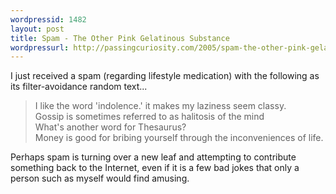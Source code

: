 ```yaml
---
wordpressid: 1482
layout: post
title: Spam - The Other Pink Gelatinous Substance
wordpressurl: http://passingcuriosity.com/2005/spam-the-other-pink-gelatinous-substance/
---
```

I just received a spam (regarding lifestyle medication) with the following as its filter-avoidance random text...<br /><blockquote>I like the word 'indolence.' it makes my laziness seem classy.<br />Gossip is sometimes referred to as halitosis of the mind<br />What's another word for Thesaurus?<br />Money is good for bribing yourself through the inconveniences of life.</blockquote>Perhaps spam is turning over a new leaf and attempting to contribute something back to the Internet, even if it is a few bad jokes that only a person such as myself would find amusing.
